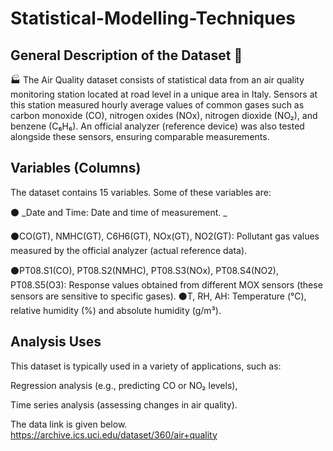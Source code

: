 # Statistical-Modelling-Techniques
## General Description of the Dataset 🌳

🏭 The Air Quality dataset  consists of statistical data from an air quality monitoring station located at road level in a unique area in Italy. Sensors at this station measured hourly average values ​​of common gases such as carbon monoxide (CO), nitrogen oxides (NOx), nitrogen dioxide (NO₂), and benzene (C₆H₆). An official analyzer (reference device) was also tested alongside these sensors, ensuring comparable measurements.
## Variables (Columns)

The dataset contains 15 variables. Some of these variables are:

 ⚫ _Date and Time: Date and time of measurement. _

 ⚫CO(GT), NMHC(GT), C6H6(GT), NOx(GT), NO2(GT): Pollutant gas values ​​measured by the official analyzer (actual reference data).

 ⚫PT08.S1(CO), PT08.S2(NMHC), PT08.S3(NOx), PT08.S4(NO2), PT08.S5(O3): Response values ​​obtained from different MOX sensors (these sensors are sensitive to specific gases).
 ⚫T, RH, AH: Temperature (°C), relative humidity (%) and absolute humidity (g/m³).

## Analysis Uses

This dataset is typically used in a variety of applications, such as:

Regression analysis (e.g., predicting CO or NO₂ levels),

Time series analysis (assessing changes in air quality).

The data link is given below.
https://archive.ics.uci.edu/dataset/360/air+quality

